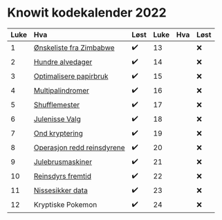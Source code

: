 # Knowit kodekalender 2022


| Luke | Hva                                 | Løst               | Luke | Hva | Løst |
|:-----|:------------------------------------|:-------------------|:-----|:----|:-----|
| 1    | [Ønskeliste fra Zimbabwe](01.py)    | :heavy_check_mark: | 13   |     | :x:  |
| 2    | [Hundre alvedager](02.py)           | :heavy_check_mark: | 14   |     | :x:  |
| 3    | [Optimalisere papirbruk](03.py)     | :heavy_check_mark: | 15   |     | :x:  |
| 4    | [Multipalindromer](04.py)           | :heavy_check_mark: | 16   |     | :x:  |
| 5    | [Shufflemester](05.py)              | :heavy_check_mark: | 17   |     | :x:  |
| 6    | [Julenisse Valg](06.py)             | :heavy_check_mark: | 18   |     | :x:  |
| 7    | [Ond kryptering](07.py)             | :heavy_check_mark: | 19   |     | :x:  |
| 8    | [Operasjon redd reinsdyrene](08.py) | :heavy_check_mark: | 20   |     | :x:  |
| 9    | [Julebrusmaskiner](09.py)           | :heavy_check_mark: | 21   |     | :x:  |
| 10   | [Reinsdyrs fremtid](10.py)          | :heavy_check_mark: | 22   |     | :x:  |
| 11   | [Nissesikker data](11.py)           | :heavy_check_mark: | 23   |     | :x:  |
| 12   | Kryptiske Pokemon                   | :heavy_check_mark: | 24   |     | :x:  |
